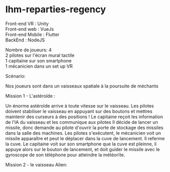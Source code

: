 # Ihm-reparties-regency

Front-end VR : Unity  
Front-end web : VueJs  
Front-end Mobile : Flutter  
BackEnd : NodeJS   



Nombre de joueurs: 4  
2 pilotes sur l'écran mural tactile   
1 capitaine sur son smartphone  
1 mécanicien dans un set up VR  

Scénario:  

Nos joueurs sont dans un vaisseaux spatiale à la poursuite de méchants

Mission 1 - L'astéroïde :  

Un énorme astéroïde arrive à toute vitesse sur le vaisseau.
Les pilotes doivent stabiliser le vaisseau en appuyant sur des boutons et mettres maintenir des curseurs à des positions !
Le capitaine reçoit les information de l'IA du vaisseau et les communique aux pilotes
Il décide de lancer un missile, donc demande au pilote d'ouvrir la porte de stockage des missiles dans la salle des machines.
Les pilotes s'exécutent, le mécanicien voit un missile apparaître et peut le déplacer dans la cuve de lancement. Il referme la cuve.
Le capitaine voit sur son smartphone que la cuve est pleinne, il appuye alors sur le bouton de lancement, et doit guider le missile
avec le gyroscope de son téléphone pour atteindre la météorïte.

Mission 2 - le vaisseau Alien:
